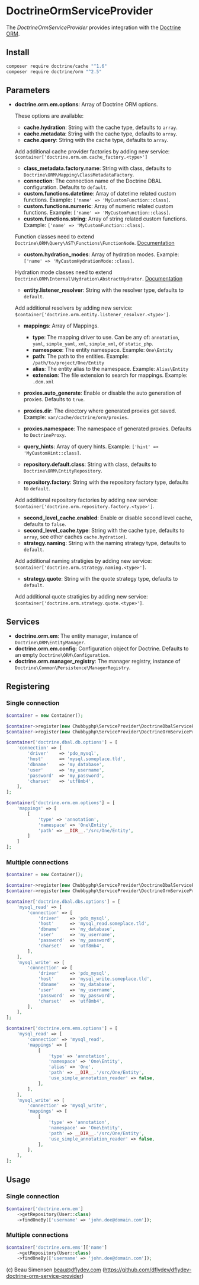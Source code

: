 # DoctrineOrmServiceProvider

The *DoctrineOrmServiceProvider* provides integration with the [Doctrine ORM][1].

## Install

```sh
composer require doctrine/cache "^1.6"
composer require doctrine/orm "^2.5"
```

## Parameters

* **doctrine.orm.em.options**: Array of Doctrine ORM options.

    These options are available:

    * **cache.hydration**: String with the cache type, defaults to `array`.
    * **cache.metadata**: String with the cache type, defaults to `array`.
    * **cache.query**: String with the cache type, defaults to `array`.

    Add additional cache provider factories by adding new service:
    `$container['doctrine.orm.em.cache_factory.<type>']`

    * **class_metadata.factory.name**: String with class, defaults to `Doctrine\ORM\Mapping\ClassMetadataFactory`.
    * **connection**: The connection name of the Doctrine DBAL configuration. Defaults to `default`.
    * **custom.functions.datetime**: Array of datetime related custom functions.
    Example: `['name' => 'MyCustomFunction::class]`.
    * **custom.functions.numeric**: Array of numeric related custom functions.
    Example: `['name' => 'MyCustomFunction::class]`.
    * **custom.functions.string**: Array of string related custom functions.
    Example: `['name' => 'MyCustomFunction::class]`.

    Function classes need to extend `Doctrine\ORM\Query\AST\Functions\FunctionNode`. [Documentation][2]

    * **custom.hydration_modes**: Array of hydration modes. Example: `['name' => 'MyCustomHydrationMode::class]`.

    Hydration mode classes need to extend `Doctrine\ORM\Internal\Hydration\AbstractHydrator`. [Documentation][3]

    * **entity.listener_resolver**: String with the resolver type, defaults to `default`.

    Add additional resolvers by adding new service: `$container['doctrine.orm.entity.listener_resolver.<type>']`.

    * **mappings**: Array of Mappings.
        * **type**: The mapping driver to use. Can be any of: `annotation`, `yaml`, `simple_yaml`, `xml`, `simple_xml`,  or `static_php`.
        * **namespace**: The entity namespace. Example: `One\Entity`
        * **path**: The path to the entities. Example: `/path/to/project/One/Entity`
        * **alias**: The entity alias to the namespace. Example: `Alias\Entity`
        * **extension**: The file extension to search for mappings. Example: `.dcm.xml`

    * **proxies.auto_generate**: Enable or disable the auto generation of proxies. Defaults to `true`.
    * **proxies.dir**: The directory where generated proxies get saved. Example: `var/cache/doctrine/orm/proxies`.
    * **proxies.namespace**: The namespace of generated proxies. Defaults to `DoctrineProxy`.
    * **query_hints**: Array of query hints. Example: `['hint' => 'MyCustomHint::class]`.
    * **repository.default.class**: String with class, defaults to `Doctrine\ORM\EntityRepository`.
    * **repository.factory**: String with the repository factory type, defaults to `default`.

    Add additional repository factories by adding new service: `$container['doctrine.orm.repository.factory.<type>']`.

    * **second_level_cache.enabled**: Enable or disable second level cache, defaults to `false`.
    * **second_level_cache.type**: String with the cache type, defaults to `array`, see other caches `cache.hydration`).
    * **strategy.naming**: String with the naming strategy type, defaults to `default`.

    Add additional naming stratigies by adding new service: `$container['doctrine.orm.strategy.naming.<type>']`.

    * **strategy.quote**: String with the quote strategy type, defaults to `default`.

    Add additional quote stratigies by adding new service: `$container['doctrine.orm.strategy.quote.<type>']`.

## Services

* **doctrine.orm.em**: The entity manager, instance of `Doctrine\ORM\EntityManager`.
* **doctrine.orm.em.config**: Configuration object for Doctrine. Defaults to an empty `Doctrine\ORM\Configuration`.
* **doctrine.orm.manager_registry**: The manager registry, instance of `Doctrine\Common\Persistence\ManagerRegistry`.

## Registering

### Single connection

```php
$container = new Container();

$container->register(new Chubbyphp\ServiceProvider\DoctrineDbalServiceProvider()));
$container->register(new Chubbyphp\ServiceProvider\DoctrineOrmServiceProvider()));

$container['doctrine.dbal.db.options'] = [
    'connection' => [
        'driver'    => 'pdo_mysql',
        'host'      => 'mysql.someplace.tld',
        'dbname'    => 'my_database',
        'user'      => 'my_username',
        'password'  => 'my_password',
        'charset'   => 'utf8mb4',
    ],
];

$container['doctrine.orm.em.options'] = [
    'mappings' => [
        [
            'type' => 'annotation',
            'namespace' => 'One\Entity',
            'path' => __DIR__.'/src/One/Entity',
        ]
    ]
];
```

### Multiple connections

```php
$container = new Container();

$container->register(new Chubbyphp\ServiceProvider\DoctrineDbalServiceProvider()));
$container->register(new Chubbyphp\ServiceProvider\DoctrineOrmServiceProvider()));

$container['doctrine.dbal.dbs.options'] = [
    'mysql_read' => [
        'connection' => [
            'driver'    => 'pdo_mysql',
            'host'      => 'mysql_read.someplace.tld',
            'dbname'    => 'my_database',
            'user'      => 'my_username',
            'password'  => 'my_password',
            'charset'   => 'utf8mb4',
        ],
    ],
    'mysql_write' => [
        'connection' => [
            'driver'    => 'pdo_mysql',
            'host'      => 'mysql_write.someplace.tld',
            'dbname'    => 'my_database',
            'user'      => 'my_username',
            'password'  => 'my_password',
            'charset'   => 'utf8mb4',
        ],
    ],
];

$container['doctrine.orm.ems.options'] = [
    'mysql_read' => [
        'connection' => 'mysql_read',
        'mappings' => [
            [
                'type' => 'annotation',
                'namespace' => 'One\Entity',
                'alias' => 'One',
                'path' => __DIR__.'/src/One/Entity',
                'use_simple_annotation_reader' => false,
            ],
        ],
    ],
    'mysql_write' => [
        'connection' => 'mysql_write',
        'mappings' => [
            [
                'type' => 'annotation',
                'namespace' => 'One\Entity',
                'path' => __DIR__.'/src/One/Entity',
                'use_simple_annotation_reader' => false,
            ],
        ],
    ],
];
```

## Usage

### Single connection

```php
$container['doctrine.orm.em']
    ->getRepository(User::class)
    ->findOneBy(['username' => 'john.doe@domain.com']);
```

### Multiple connections

```php
$container['doctrine.orm.ems']['name']
    ->getRepository(User::class)
    ->findOneBy(['username' => 'john.doe@domain.com']);
```

(c) Beau Simensen <beau@dflydev.com> (https://github.com/dflydev/dflydev-doctrine-orm-service-provider)

[1]: https://www.doctrine-project.org/projects/orm
[2]: https://www.doctrine-project.org/projects/doctrine-orm/en/latest/cookbook/dql-user-defined-functions.html
[3]: https://www.doctrine-project.org/projects/doctrine-orm/en/latest/reference/dql-doctrine-query-language.html#custom-hydration-modes
[4]: https://www.doctrine-project.org/projects/doctrine-orm/en/latest/reference/dql-doctrine-query-language.html#query-hints

